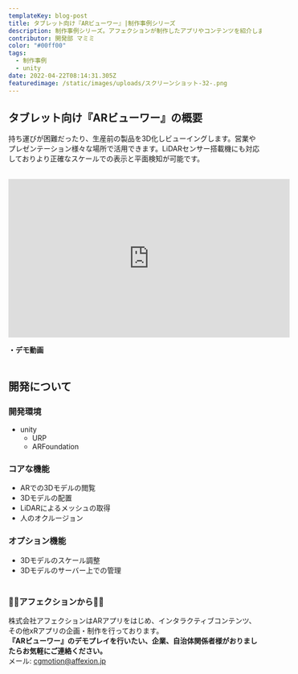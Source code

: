 ```yaml
---
templateKey: blog-post
title: タブレット向け『ARビューワー』|制作事例シリーズ
description: 制作事例シリーズ。アフェクションが制作したアプリやコンテンツを紹介します。今回はタブレット向け『ARビューワー』です。
contributor: 開発部 マミミ
color: "#00ff00"
tags:
  - 制作事例
  - unity
date: 2022-04-22T08:14:31.305Z
featuredimage: /static/images/uploads/スクリーンショット-32-.png
---
```

## タブレット向け『ARビューワー』の概要<br>
持ち運びが困難だったり、生産前の製品を3D化しビューイングします。営業やプレゼンテーション様々な場所で活用できます。LiDARセンサー搭載機にも対応しておりより正確なスケールでの表示と平面検知が可能です。<br><br>
<iframe width="560" height="315" src="https://www.youtube.com/embed/HogCnyZOsoI" title="YouTube video player" frameborder="0" allow="accelerometer; autoplay; clipboard-write; encrypted-media; gyroscope; picture-in-picture" allowfullscreen></iframe>

**・デモ動画**<br><br>
## 開発について<br>
### 開発環境<br>
- unity
  - URP
  - ARFoundation<br>
### コアな機能
- ARでの3Dモデルの閲覧
- 3Dモデルの配置
- LiDARによるメッシュの取得
- 人のオクルージョン
### オプション機能
- 3Dモデルのスケール調整
- 3Dモデルのサーバー上での管理
<br><br>
### 👾👾アフェクションから👾👾<br>
株式会社アフェクションはARアプリをはじめ、インタラクティブコンテンツ、その他xRアプリの企画・制作を行っております。<br>**『ARビューワー』のデモプレイを行いたい、企業、自治体関係者様がおりましたらお気軽にご連絡ください。**<br>メール: cgmotion@affexion.jp